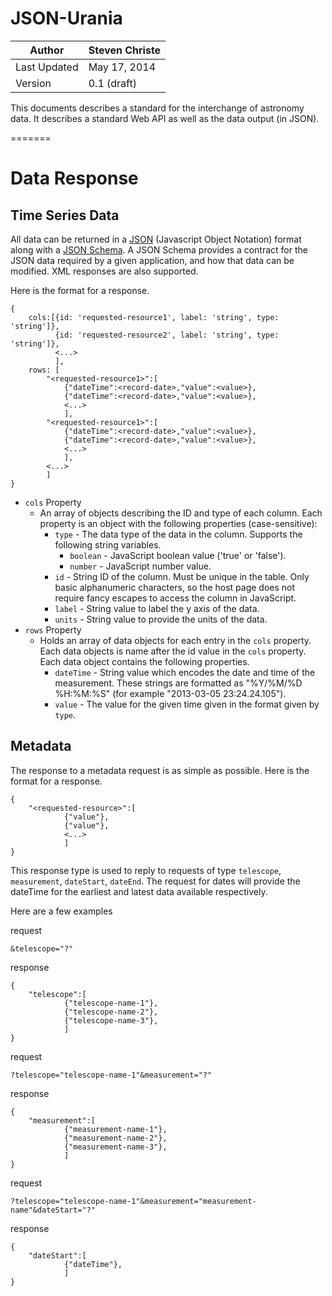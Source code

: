 
JSON-Urania
========

|Author| Steven Christe|
|-------| --------------|
|Last Updated | May 17, 2014 |
| Version | 0.1 (draft)

This documents describes a standard for the interchange of astronomy data. It describes a 
standard Web API as well as the data output (in JSON).

=======

Data Response
=================

Time Series Data
----------------

All data can be returned in a [JSON](http://json.org) (Javascript Object Notation) format along with a [JSON Schema](http://json-schema.org). A JSON Schema provides a contract for the JSON data required by a given application, and how that data can be modified. XML responses are also supported.

Here is the format for a response.

```
{
    cols:[{id: 'requested-resource1', label: 'string', type: 'string']},
          {id: 'requested-resource2', label: 'string', type: 'string']},
          <...>
          ],
    rows: [
        "<requested-resource1>":[
            {"dateTime":<record-date>,"value":<value>},
            {"dateTime":<record-date>,"value":<value>},
            <...>
            ],
        "<requested-resource1>":[
            {"dateTime":<record-date>,"value":<value>},
            {"dateTime":<record-date>,"value":<value>},
            <...>
            ],
        <...>
        ]
}
```

* `cols` Property
    * An array of objects describing the ID and type of each column. Each property is an object with the following properties (case-sensitive):
        * `type` - The data type of the data in the column. Supports the following string variables.
            * `boolean` - JavaScript boolean value ('true' or 'false').
            * `number` - JavaScript number value.
        * `id` - String ID of the column. Must be unique in the table. Only basic alphanumeric characters, so the host page does not require fancy escapes to access the column in JavaScript.
        * `label` - String value to label the y axis of the data.
        * `units` - String value to provide the units of the data.
* `rows` Property
    * Holds an array of data objects for each entry in the `cols` property. Each data objects is name after the id value in the `cols` property. Each data object contains the following properties.
        * `dateTime` - String value which encodes the date and time of the measurement. These strings are formatted as "%Y/%M/%D %H:%M:%S" (for example "2013-03-05 23:24.24.105").
        * `value` - The value for the given time given in the format given by `type`.
        
Metadata
--------

The response to a metadata request is as simple as possible. Here is the format for a response.

```
{
    "<requested-resource>":[
            {"value"},
            {"value"},
            <...>
            ]
}
```
This response type is used to reply to requests of type `telescope`, `measurement`, `dateStart`, `dateEnd`. The request for dates will provide the dateTime for the earliest and latest data available respectively.

Here are a few examples

request 

```
&telescope="?"
```

response

```
{
    "telescope":[
            {"telescope-name-1"},
            {"telescope-name-2"},
            {"telescope-name-3"},
            ]
}
```

request

```
?telescope="telescope-name-1"&measurement="?"
```
response

```
{
    "measurement":[
            {"measurement-name-1"},
            {"measurement-name-2"},
            {"measurement-name-3"},
            ]
}
```

request

```
?telescope="telescope-name-1"&measurement="measurement-name"&dateStart="?"
```
response

```
{
    "dateStart":[
            {"dateTime"},
            ]
}
```
